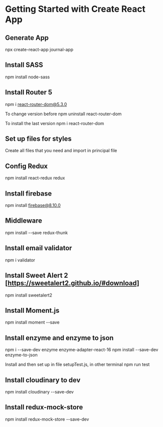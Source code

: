 # Getting Started with Create React App

## Generate App
npx create-react-app journal-app

## Install SASS

npm install node-sass

## Install Router 5

npm i react-router-dom@5.3.0

To change version before npm uninstall react-router-dom

To install the last version npm i react-router-dom

## Set up files for styles

Create all files that you need and import in principal file

## Config Redux

npm install react-redux redux

## Install firebase

npm install firebase@8.10.0

## Middleware

npm install --save redux-thunk

## Install email validator

npm i validator

## Install Sweet Alert 2 [https://sweetalert2.github.io/#download]

npm install sweetalert2

## Install Moment.js
npm install moment --save

## Install enzyme and enzyme to json
npm i --save-dev enzyme enzyme-adapter-react-16
npm install --save-dev enzyme-to-json

Install and then set up in file setupTest.js, in other terminal npm run test

## Install cloudinary to dev
npm install cloudinary --save-dev

## Install redux-mock-store
npm install redux-mock-store --save-dev
